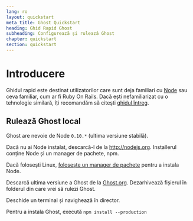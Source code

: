 ```yaml
---
lang: ro
layout: quickstart
meta_title: Ghost Quickstart
heading: Ghid Rapid Ghost
subheading: Configurează și ruleazâ Ghost
chapter: quickstart
section: quickstart
---
```


# Introducere <a id="overview"></a>

Ghidul rapid este destinat utilizatorilor care sunt deja familiari cu [Node](http://nodejs.org) sau ceva familiar, cum ar fi Ruby On Rails. Dacă ești nefamiliarizat cu o tehnologie similară, îți recomandăm să citești [ghidul întreg](/installation.html).


## Rulează Ghost local <a id="ghost-local"></a>

Ghost are nevoie de Node `0.10.*` (ultima versiune stabilă).

Dacă nu ai Node instalat, descarcă-l de la <http://nodejs.org>. Installerul conține Node și un manager de pachete, npm.

Dacă folosești Linux, [folosește un manager de pachete](https://github.com/joyent/node/wiki/Installing-Node.js-via-package-manager) pentru a instala Node.

Descarcă ultima versiune a Ghost de la [Ghost.org](http://ghost.org). Dezarhivează fișierul în folderul din care vrei să rulezi Ghost.

Deschide un terminal și navighează în director.

Pentru a instala Ghost, execută `npm install --production`

<!--<h2 id="customise">Customise & Configure Ghost</h2>

<h2 id="ghost-deploy">Deploy Ghost</h2>

<ol>
    <li>In the Terminal / Command Prompt, type <code>npm start</code></li>
    <li><p>This will have launched your Ghost blog, visit one  <a href="http://localhost:2368/">http://localhost:2368/</a> to see</p></li>
</ol>
-->
